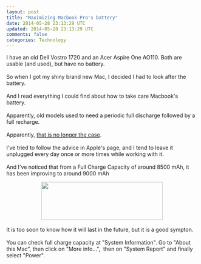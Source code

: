 ```yaml
---
layout: post
title: "Maximizing Macbook Pro's battery"
date: 2014-05-28 23:13:29 UTC
updated: 2014-05-28 23:13:29 UTC
comments: false
categories: Technology
---
```


I have an old Dell Vostro 1720 and an Acer Aspire One AO110. Both are usable (and used), but have no battery.
<br /><br />
So when I got my shiny brand new Mac, I decided I had to look after the battery.
<br /><br />
And I read everything I could find about how to take care Macbook's battery.
<br /><br />
Apparently, old models used to need a periodic full discharge followed by a full recharge.
<br /><br />
Apparently, <a href="http://www.apple.com/batteries/notebooks.html">that is no longer the case</a>.
<br /><br />
I've tried to follow the advice in Apple's page, and I tend to leave it unplugged every day once or more times while working with it.
<br /><br />
And I've noticed that from a Full Charge Capacity of around 8500 mAh, it has been improving to around 9000 mAh<br /><div class="separator" style="clear: both; text-align: center;"><a href="http://3.bp.blogspot.com/-bCXcqcodwCo/U3yitXyxE5I/AAAAAAAAAmE/mVM7lOhNvEg/s1600/Screenshot+2014-05-21+13.43.36.png" imageanchor="1" style="margin-left: 1em; margin-right: 1em;"><img border="0" src="http://3.bp.blogspot.com/-bCXcqcodwCo/U3yitXyxE5I/AAAAAAAAAmE/mVM7lOhNvEg/s1600/Screenshot+2014-05-21+13.43.36.png" height="100" width="320" /></a></div><br />It is too soon to know how it will last in the future, but it is a good sympton.
<br /><br />
You can check full charge capacity at "System Information". Go to "About this Mac", then click on "More info...", &nbsp;then on "System Report" and finally select "Power".
<br /><br />

<br /><br />
<br />
